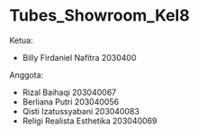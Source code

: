 # Tubes_Showroom_Kel8

Ketua: 
- Billy Firdaniel Nafitra 2030400

Anggota:
- Rizal Baihaqi 203040067
- Berliana Putri 203040056
- Qisti Izatussyabani 203040083
- Religi Realista Esthetika 203040069
